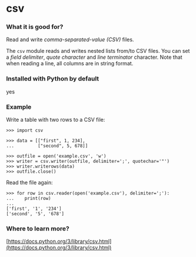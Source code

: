 
# csv

### What it is good for?

Read and write *comma-separated-value (CSV)* files.

The `csv` module reads and writes nested lists from/to CSV files. You can set a *field delimiter*, *quote character* and *line terminator* character. Note that when reading a line, all columns are in string format.

### Installed with Python by default

yes

### Example

Write a table with two rows to a CSV file:

    >>> import csv

    >>> data = [["first", 1, 234],
    ...         ["second", 5, 678]]

    >>> outfile = open('example.csv', 'w')
    >>> writer = csv.writer(outfile, delimiter=';', quotechar='"')
    >>> writer.writerows(data)
    >>> outfile.close()
    
Read the file again:

    >>> for row in csv.reader(open('example.csv'), delimiter=';'):
    ...    print(row)
    ... 
    ['first', '1', '234']
    ['second', '5', '678']

### Where to learn more?

[https://docs.python.org/3/library/csv.html](https://docs.python.org/3/library/csv.html)
